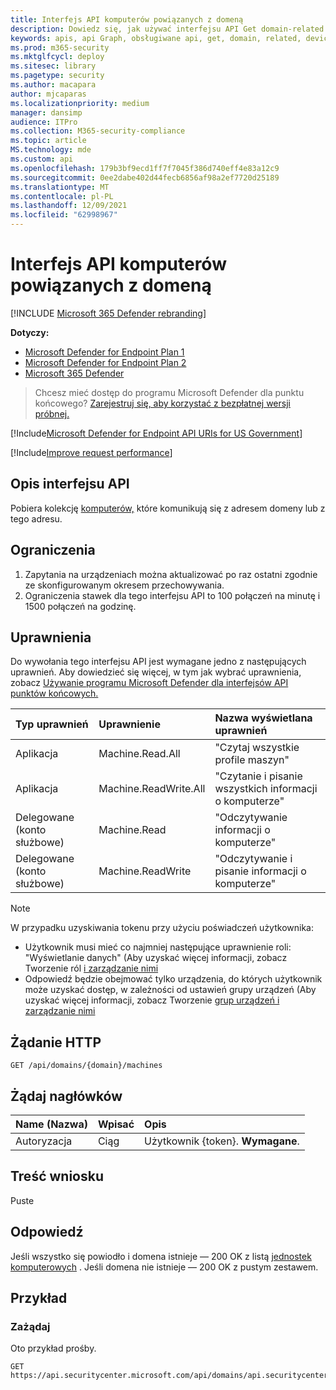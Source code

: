 ```yaml
---
title: Interfejs API komputerów powiązanych z domeną
description: Dowiedz się, jak używać interfejsu API Get domain-related machines (Uzyskaj interfejs API komputerów powiązanych z domeną) w celu uzyskania komputerów, które komunikują się z domeną w programie Microsoft Defender for Endpoint lub z tej domeny.
keywords: apis, api Graph, obsługiwane api, get, domain, related, devices
ms.prod: m365-security
ms.mktglfcycl: deploy
ms.sitesec: library
ms.pagetype: security
ms.author: macapara
author: mjcaparas
ms.localizationpriority: medium
manager: dansimp
audience: ITPro
ms.collection: M365-security-compliance
ms.topic: article
MS.technology: mde
ms.custom: api
ms.openlocfilehash: 179b3bf9ecd1ff7f7045f386d740eff4e83a12c9
ms.sourcegitcommit: 0ee2dabe402d44fecb6856af98a2ef7720d25189
ms.translationtype: MT
ms.contentlocale: pl-PL
ms.lasthandoff: 12/09/2021
ms.locfileid: "62998967"
---
```

# <a name="get-domain-related-machines-api"></a>Interfejs API komputerów powiązanych z domeną

[!INCLUDE [Microsoft 365 Defender rebranding](../../includes/microsoft-defender.md)]

**Dotyczy:**
- [Microsoft Defender for Endpoint Plan 1](https://go.microsoft.com/fwlink/?linkid=2154037)
- [Microsoft Defender for Endpoint Plan 2](https://go.microsoft.com/fwlink/?linkid=2154037)
- [Microsoft 365 Defender](https://go.microsoft.com/fwlink/?linkid=2118804)

> Chcesz mieć dostęp do programu Microsoft Defender dla punktu końcowego? [Zarejestruj się, aby korzystać z bezpłatnej wersji próbnej.](https://signup.microsoft.com/create-account/signup?products=7f379fee-c4f9-4278-b0a1-e4c8c2fcdf7e&ru=https://aka.ms/MDEp2OpenTrial?ocid=docs-wdatp-exposedapis-abovefoldlink)

[!Include[Microsoft Defender for Endpoint API URIs for US Government](../../includes/microsoft-defender-api-usgov.md)]

[!Include[Improve request performance](../../includes/improve-request-performance.md)]

## <a name="api-description"></a>Opis interfejsu API

Pobiera kolekcję [komputerów,](machine.md) które komunikują się z adresem domeny lub z tego adresu.

## <a name="limitations"></a>Ograniczenia

1. Zapytania na urządzeniach można aktualizować po raz ostatni zgodnie ze skonfigurowanym okresem przechowywania.
2. Ograniczenia stawek dla tego interfejsu API to 100 połączeń na minutę i 1500 połączeń na godzinę.

## <a name="permissions"></a>Uprawnienia

Do wywołania tego interfejsu API jest wymagane jedno z następujących uprawnień. Aby dowiedzieć się więcej, w tym jak wybrać uprawnienia, zobacz [Używanie programu Microsoft Defender dla interfejsów API punktów końcowych.](apis-intro.md)

Typ uprawnień|Uprawnienie|Nazwa wyświetlana uprawnień
:---|:---|:---
Aplikacja|Machine.Read.All|"Czytaj wszystkie profile maszyn"
Aplikacja|Machine.ReadWrite.All|"Czytanie i pisanie wszystkich informacji o komputerze"
Delegowane (konto służbowe)|Machine.Read|"Odczytywanie informacji o komputerze"
Delegowane (konto służbowe)|Machine.ReadWrite|"Odczytywanie i pisanie informacji o komputerze"

> [!NOTE]
> W przypadku uzyskiwania tokenu przy użyciu poświadczeń użytkownika:
>
> - Użytkownik musi mieć co najmniej następujące uprawnienie roli: "Wyświetlanie danych" (Aby uzyskać więcej informacji, zobacz Tworzenie ról [i zarządzanie nimi](user-roles.md)
> - Odpowiedź będzie obejmować tylko urządzenia, do których użytkownik może uzyskać dostęp, w zależności od ustawień grupy urządzeń (Aby uzyskać więcej informacji, zobacz Tworzenie [grup urządzeń i zarządzanie nimi](machine-groups.md)

## <a name="http-request"></a>Żądanie HTTP

```http
GET /api/domains/{domain}/machines
```

## <a name="request-headers"></a>Żądaj nagłówków

Name (Nazwa)|Wpisać|Opis
:---|:---|:---
Autoryzacja|Ciąg|Użytkownik {token}. **Wymagane**.

## <a name="request-body"></a>Treść wniosku

Puste

## <a name="response"></a>Odpowiedź

Jeśli wszystko się powiodło i domena istnieje — 200 OK z listą [jednostek komputerowych](machine.md) . Jeśli domena nie istnieje — 200 OK z pustym zestawem.

## <a name="example"></a>Przykład

### <a name="request"></a>Zażądaj

Oto przykład prośby.

```http
GET https://api.securitycenter.microsoft.com/api/domains/api.securitycenter.microsoft.com/machines
```
